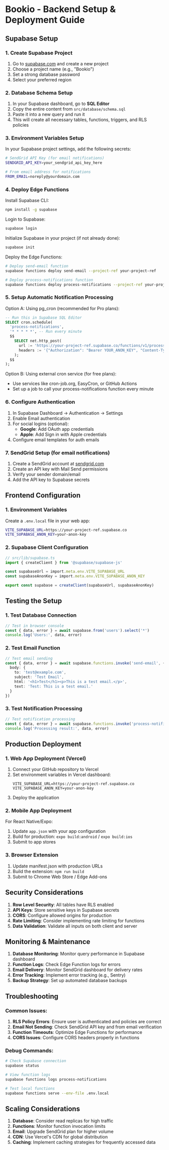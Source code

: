 # Bookio - Backend Setup & Deployment Guide

## Supabase Setup

### 1. Create Supabase Project

1. Go to [supabase.com](https://supabase.com) and create a new project
2. Choose a project name (e.g., "Bookio")
3. Set a strong database password
4. Select your preferred region

### 2. Database Schema Setup

1. In your Supabase dashboard, go to **SQL Editor**
2. Copy the entire content from `src/database/schema.sql`
3. Paste it into a new query and run it
4. This will create all necessary tables, functions, triggers, and RLS policies

### 3. Environment Variables Setup

In your Supabase project settings, add the following secrets:

```bash
# SendGrid API Key (for email notifications)
SENDGRID_API_KEY=your_sendgrid_api_key_here

# From email address for notifications
FROM_EMAIL=noreply@yourdomain.com
```

### 4. Deploy Edge Functions

Install Supabase CLI:
```bash
npm install -g supabase
```

Login to Supabase:
```bash
supabase login
```

Initialize Supabase in your project (if not already done):
```bash
supabase init
```

Deploy the Edge Functions:
```bash
# Deploy send-email function
supabase functions deploy send-email --project-ref your-project-ref

# Deploy process-notifications function
supabase functions deploy process-notifications --project-ref your-project-ref
```

### 5. Setup Automatic Notification Processing

Option A: Using pg_cron (recommended for Pro plans):
```sql
-- Run this in Supabase SQL Editor
SELECT cron.schedule(
  'process-notifications',
  '* * * * *', -- Run every minute
  $$
    SELECT net.http_post(
      url := 'https://your-project-ref.supabase.co/functions/v1/process-notifications',
      headers := '{"Authorization": "Bearer YOUR_ANON_KEY", "Content-Type": "application/json"}'::jsonb
    );
  $$
);
```

Option B: Using external cron service (for free plans):
- Use services like cron-job.org, EasyCron, or GitHub Actions
- Set up a job to call your process-notifications function every minute

### 6. Configure Authentication

1. In Supabase Dashboard → Authentication → Settings
2. Enable Email authentication
3. For social logins (optional):
   - **Google**: Add OAuth app credentials
   - **Apple**: Add Sign in with Apple credentials
4. Configure email templates for auth emails

### 7. SendGrid Setup (for email notifications)

1. Create a SendGrid account at [sendgrid.com](https://sendgrid.com)
2. Create an API key with Mail Send permissions
3. Verify your sender domain/email
4. Add the API key to Supabase secrets

## Frontend Configuration

### 1. Environment Variables

Create a `.env.local` file in your web app:

```bash
VITE_SUPABASE_URL=https://your-project-ref.supabase.co
VITE_SUPABASE_ANON_KEY=your-anon-key
```

### 2. Supabase Client Configuration

```typescript
// src/lib/supabase.ts
import { createClient } from '@supabase/supabase-js'

const supabaseUrl = import.meta.env.VITE_SUPABASE_URL
const supabaseAnonKey = import.meta.env.VITE_SUPABASE_ANON_KEY

export const supabase = createClient(supabaseUrl, supabaseAnonKey)
```

## Testing the Setup

### 1. Test Database Connection
```typescript
// Test in browser console
const { data, error } = await supabase.from('users').select('*')
console.log('Users:', data, error)
```

### 2. Test Email Function
```typescript
// Test email sending
const { data, error } = await supabase.functions.invoke('send-email', {
  body: {
    to: 'test@example.com',
    subject: 'Test Email',
    html: '<h1>Test</h1><p>This is a test email.</p>',
    text: 'Test: This is a test email.'
  }
})
```

### 3. Test Notification Processing
```typescript
// Test notification processing
const { data, error } = await supabase.functions.invoke('process-notifications')
console.log('Processing result:', data, error)
```

## Production Deployment

### 1. Web App Deployment (Vercel)

1. Connect your GitHub repository to Vercel
2. Set environment variables in Vercel dashboard:
   ```
   VITE_SUPABASE_URL=https://your-project-ref.supabase.co
   VITE_SUPABASE_ANON_KEY=your-anon-key
   ```
3. Deploy the application

### 2. Mobile App Deployment

For React Native/Expo:
1. Update `app.json` with your app configuration
2. Build for production: `expo build:android` / `expo build:ios`
3. Submit to app stores

### 3. Browser Extension

1. Update manifest.json with production URLs
2. Build the extension: `npm run build`
3. Submit to Chrome Web Store / Edge Add-ons

## Security Considerations

1. **Row Level Security**: All tables have RLS enabled
2. **API Keys**: Store sensitive keys in Supabase secrets
3. **CORS**: Configure allowed origins for production
4. **Rate Limiting**: Consider implementing rate limiting for functions
5. **Data Validation**: Validate all inputs on both client and server

## Monitoring & Maintenance

1. **Database Monitoring**: Monitor query performance in Supabase dashboard
2. **Function Logs**: Check Edge Function logs for errors
3. **Email Delivery**: Monitor SendGrid dashboard for delivery rates
4. **Error Tracking**: Implement error tracking (e.g., Sentry)
5. **Backup Strategy**: Set up automated database backups

## Troubleshooting

### Common Issues:

1. **RLS Policy Errors**: Ensure user is authenticated and policies are correct
2. **Email Not Sending**: Check SendGrid API key and from email verification
3. **Function Timeouts**: Optimize Edge Functions for performance
4. **CORS Issues**: Configure CORS headers properly in functions

### Debug Commands:

```bash
# Check Supabase connection
supabase status

# View function logs
supabase functions logs process-notifications

# Test local functions
supabase functions serve --env-file .env.local
```

## Scaling Considerations

1. **Database**: Consider read replicas for high traffic
2. **Functions**: Monitor function invocation limits
3. **Email**: Upgrade SendGrid plan for higher volume
4. **CDN**: Use Vercel's CDN for global distribution
5. **Caching**: Implement caching strategies for frequently accessed data